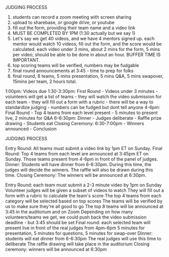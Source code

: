 JUDGING PROCESS

1. students can record a zoom meeting with screen sharing
1. upload to sharebase, or google drive, or youtube
1. fill out the form, providing their team name and a video link
1. MUST BE COMPLETED BY 1PM (1:30 actually but we say 1)
1. Let's say we get 40 videos, and we have 4 mentors signed up. each mentor would watch 10 videos, fill out the form, and the score would be calculated. each video under 3 mins, about 2 mins for the form, 5 mins per video, should be able to be done in about an hour. BUFFER TIME IS IMPORTANT.
1. top scoring teams will be verified, numbers may be fudgable
1. final round announcements at 3:45 - time to prep for folks
1. final round, 8 teams, 5 mins presentation, 5 mins Q&A, 5 mins swapover, 15mins per team, 2 hours total.

1:00pm: Videos due
1:30-3:30pm: First Round - Videos under 3 minutes
	- volunteers will get a list of teams
	- they will watch the video submission for each team
	- they will fill out a form with a rubric
	- there will be a way to standardize judging
	- numbers can be fudged but dont tell anyone
4-6pm: Final Round
	- Top 4 teams from each level present
	- 5 minutes to present live, 2 minutes for Q&A
6-6:30pm: Dinner
	- Judges deliberate
	- Raffle prize drawing
	- Students eat
Closing Ceremony: 6:30-7:00pm
	- Winners announced
	- Conclusion

JUDGING PROCESS

Entry Round: All teams must submit a video link by 1pm ET on Sunday.
Final Round: Top 4 teams from each level are announced at 3:45pm ET on Sunday. Those teams present from 4-6pm in front of the panel of judges.
Dinner: Students will have dinner from 6-6:30pm. During this time, the judges will decide the winners. The raffle will also be drawn during this time.
Closing Ceremony: The winners will be announced at 6:30pm.

Entry Round: each team must submit a 2-3 minute video by 1pm on Sunday
Volunteer judges will be given a subset of videos to watch
They will fill out a form with a rubric to calculate the team's score
The top 4 teams from each category will be selected based on top scores
The teams will be verified by us to make sure they're all good to go
The top 8 teams will be announced at 3:45 in the auditorium and on Zoom
Depending on how many volunteers/teams we get, we could push back the video submission deadline - but 3:45 should be set
Final round: each selected team will present live in front of the real judges from 4pm-6pm
5 minutes for presentation, 5 minutes for questions, 5 minutes for swap-over
Dinner: students will eat dinner from 6-6:30pm
The real judges will use this time to deliberate
The raffle drawing will take place in the auditorium
Closing ceremony: winners will be announced at 6:30pm
